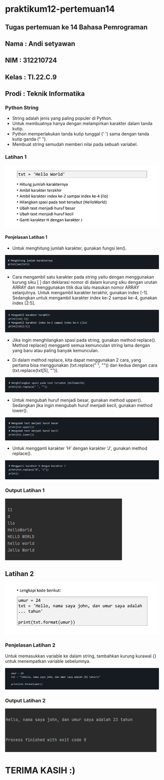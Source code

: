 # praktikum12-pertemuan14

## Tugas pertemuan ke 14 Bahasa Pemrograman
## Nama : Andi setyawan
## NIM : 312210724
## Kelas : TI.22.C.9
## Prodi : Teknik Informatika

### Python String

* String adalah jenis yang paling populer di Python.
* Untuk membuatnya hanya dengan melampirkan karakter dalam tanda kutip.
* Python memperlakukan tanda kutip tunggal (' ') sama dengan  tanda kutip ganda (" ").
* Membuat string semudah memberi nilai pada sebuah variabel.

### Latihan 1

![gambar 1](img/1.png)

#### Penjelasan Latihan 1

* Untuk menghitung jumlah karakter, gunakan fungsi len().

![gambar 2](img/2.png)

* Cara mengambil satu karakter pada string yaitu dengan menggunakan kurung siku [ ] dan deklarasi nomor di dalam kurung siku dengan urutan ARRAY dan menggunakan titik dua lalu masukan nomor ARRAY selanjutnya. Untuk mengambil karakter terakhir, gunakan index [-1]. Sedangkan untuk mengambil karakter index ke-2 sampai ke-4, gunakan index [2:5].

![gambar 3](img/3.png)

* Jika ingin menghilangkan spasi pada string, gunakan method replace(). Method replace() mengganti semua kemunculan string lama dengan yang baru atau paling banyak kemunculan.

* Di dalam method replace, kita dapat menggunakan 2 cara, yang pertama bisa menggunakan (txt.replace(" ", "")) dan kedua dengan cara (txt.replace(txt[5], "")).

![gambar 4](img/4.png)

* Untuk mengubah huruf menjadi besar, gunakan method upper(). Sedangkan jika ingin mengubah huruf menjadi kecil, gunakan method lower().

![gambar 5](img/5.png)

* Untuk mengganti karakter 'H' dengan karakter 'J', gunakan method replace().

![gambar 6](img/6.png)

### Output Latihan 1

![gambar 7](img/7.png)

## Latihan 2

![gambar 8](img/8.png)

### Penjelasan Latihan 2

Untuk memasukkan variable ke dalam string, tambahkan kurung kurawal {} untuk menempatkan variable sebelumnya.

![gambar 9](img/9.png)

### Output Latihan 2

![gambar 10](img/10.png)

# TERIMA KASIH :)